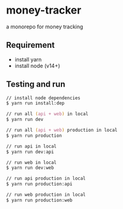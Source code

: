 # money-tracker

a monorepo for money tracking

## Requirement

- install yarn
- install node (v14+)

## Testing and run

```zsh
// install node dependencies
$ yarn run install:dep

// run all (api + web) in local
$ yarn run dev

// run all (api + web) production in local
$ yarn run production

// run api in local
$ yarn run dev:api

// run web in local
$ yarn run dev:web

// run api production in local
$ yarn run production:api

// run web production in local
$ yarn run production:web
```
